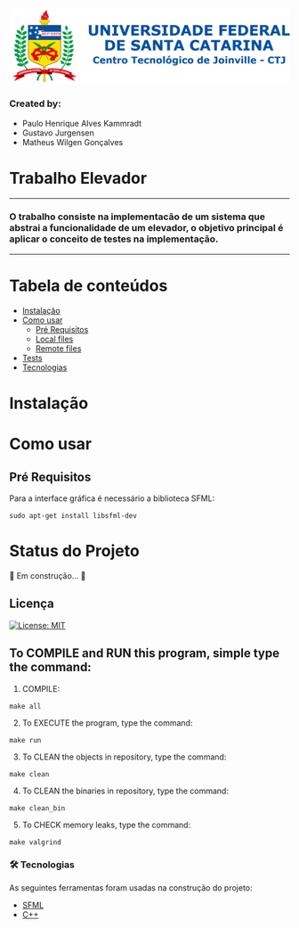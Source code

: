 ![Logo UFSC](/Imagens/brasao_CTJ.png)

### Created by:
- Paulo Henrique Alves Kammradt
- Gustavo Jurgensen
- Matheus Wilgen Gonçalves

# Trabalho Elevador
---
### O trabalho consiste na implementacão de um sistema que abstrai a funcionalidade de um elevador, o objetivo principal é aplicar o conceito de testes na implementação.
---

Tabela de conteúdos
===================
<!--ts-->
   * [Instalação](#instalacao)
   * [Como usar](#como-usar)
      * [Pré Requisitos](#pre-requisitos)
      * [Local files](#local-files)
      * [Remote files](#remote-files)
   * [Tests](#testes)
   * [Tecnologias](#tecnologias)
<!--te-->

Instalação
==========

Como usar
=========

Pré Requisitos
--------------

Para a interface gráfica é necessário a biblioteca SFML:
```
sudo apt-get install libsfml-dev
```

# Status do Projeto

🚀 Em construção...  🚧

## Licença

[![License: MIT](https://img.shields.io/badge/License-MIT-yellow.svg)](https://opensource.org/licenses/MIT)

## To COMPILE and RUN this program, simple type the command:
1. COMPILE:
```
make all
```
2. To EXECUTE the program, type the command:
```
make run
```
3. To CLEAN the objects in repository, type the command:
```
make clean
```
4. To CLEAN the binaries in repository, type the command:
```
make clean_bin
```
5. To CHECK memory leaks, type the command:
```
make valgrind
```

### 🛠 Tecnologias

As seguintes ferramentas foram usadas na construção do projeto:

- [SFML](https://www.sfml-dev.org/index.php)
- [C++](https://isocpp.org/std/the-standard)